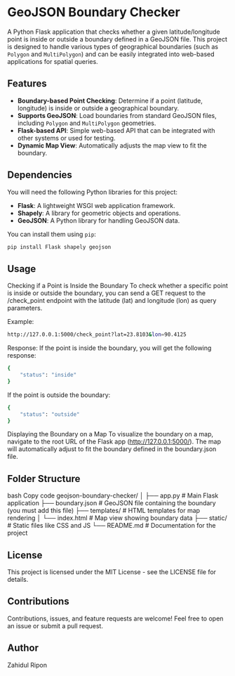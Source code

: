 # GeoJSON Boundary Checker

A Python Flask application that checks whether a given latitude/longitude point is inside or outside a boundary defined in a GeoJSON file. This project is designed to handle various types of geographical boundaries (such as `Polygon` and `MultiPolygon`) and can be easily integrated into web-based applications for spatial queries.

## Features
- **Boundary-based Point Checking**: Determine if a point (latitude, longitude) is inside or outside a geographical boundary.
- **Supports GeoJSON**: Load boundaries from standard GeoJSON files, including `Polygon` and `MultiPolygon` geometries.
- **Flask-based API**: Simple web-based API that can be integrated with other systems or used for testing.
- **Dynamic Map View**: Automatically adjusts the map view to fit the boundary.

## Dependencies

You will need the following Python libraries for this project:

- **Flask**: A lightweight WSGI web application framework.
- **Shapely**: A library for geometric objects and operations.
- **GeoJSON**: A Python library for handling GeoJSON data.

You can install them using `pip`:

```bash
pip install Flask shapely geojson
```

## Usage
Checking if a Point is Inside the Boundary
To check whether a specific point is inside or outside the boundary, you can send a GET request to the /check_point endpoint with the latitude (lat) and longitude (lon) as query parameters.

Example:

```bash
http://127.0.0.1:5000/check_point?lat=23.8103&lon=90.4125
```

Response:
If the point is inside the boundary, you will get the following response:

```bash
{
    "status": "inside"
}
```

If the point is outside the boundary:

```bash
{
    "status": "outside"
}
```

Displaying the Boundary on a Map
To visualize the boundary on a map, navigate to the root URL of the Flask app (http://127.0.0.1:5000/). The map will automatically adjust to fit the boundary defined in the boundary.json file.

## Folder Structure
bash
Copy code
geojson-boundary-checker/
│
├── app.py               # Main Flask application
├── boundary.json        # GeoJSON file containing the boundary (you must add this file)
├── templates/           # HTML templates for map rendering
│   └── index.html       # Map view showing boundary data
├── static/              # Static files like CSS and JS
└── README.md            # Documentation for the project

## License
This project is licensed under the MIT License - see the LICENSE file for details.

## Contributions
Contributions, issues, and feature requests are welcome! Feel free to open an issue or submit a pull request.

## Author
Zahidul Ripon